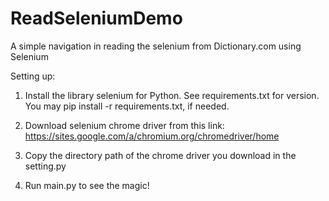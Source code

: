 # ReadSeleniumDemo
A simple navigation in reading the selenium from Dictionary.com using Selenium

Setting up:
1. Install the library selenium for Python. See requirements.txt for version. 
You may pip install -r requirements.txt, if needed.

2. Download selenium chrome driver from this link: https://sites.google.com/a/chromium.org/chromedriver/home

3. Copy the directory path of the chrome driver you download in the setting.py

4. Run main.py to see the magic!
